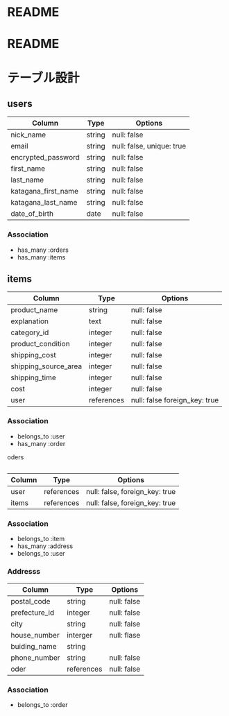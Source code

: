 # README

# README
# テーブル設計

## users
| Column             | Type       | Options                        |
| ------------------ | ---------- | ------------------------------ |
| nick_name          | string     | null: false                    |
| email              | string     | null: false, unique: true      |
| encrypted_password | string     | null: false                    |
| first_name         | string     | null: false                    |
| last_name          | string     | null: false                    |
| katagana_first_name| string     | null: false                    |
| katagana_last_name | string     | null: false                    |
| date_of_birth      | date       | null: false                    |

### Association
- has_many :orders
- has_many :items

## items
| Column               | Type         | Options                        |
| ---------------------| -------------| ------------------------------ |
| product_name         | string       | null: false                    |
| explanation          | text         | null: false                    |
| category_id          | integer      | null: false                    |
| product_condition    | integer      | null: false                    |
| shipping_cost        | integer      | null: false                    | 
| shipping_source_area | integer      | null: false                    |
| shipping_time        | integer      | null: false                    |
| cost                 | integer      | null: false                    |
| user                 | references   | null: false foreign_key: true  |


### Association
- belongs_to :user
- has_many :order

oders
## 
| Column             | Type       | Options                        |
| ------------------ | ---------- | ------------------------------ |
| user               | references | null: false, foreign_key: true |
| items              | references | null: false, foreign_key: true |

### Association
- belongs_to :item
- has_many :address
- belongs_to :user

### Addresss
| Column               | Type         | Options                        |
| ---------------------| -------------| ------------------------------ |
| postal_code          | string       | null: false                    |
| prefecture_id        | integer      | null: false                    |
| city                 | string       | null: false                    |
| house_number         | interger     | null: flase                    |
| buiding_name         | string       |                                |
| phone_number         | string       | null: false                    | 
| oder                 | references   | null: false                    |
### Association
- belongs_to :order